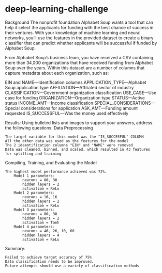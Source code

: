 # deep-learning-challenge

Background
The nonprofit foundation Alphabet Soup wants a tool that can help it select the applicants for funding with the best chance of success in their ventures. With your knowledge of machine learning and neural networks, you’ll use the features in the provided dataset to create a binary classifier that can predict whether applicants will be successful if funded by Alphabet Soup.

From Alphabet Soup’s business team, you have received a CSV containing more than 34,000 organizations that have received funding from Alphabet Soup over the years. Within this dataset are a number of columns that capture metadata about each organization, such as:

EIN and NAME—Identification columns
APPLICATION_TYPE—Alphabet Soup application type
AFFILIATION—Affiliated sector of industry
CLASSIFICATION—Government organization classification
USE_CASE—Use case for funding
ORGANIZATION—Organization type
STATUS—Active status
INCOME_AMT—Income classification
SPECIAL_CONSIDERATIONS—Special considerations for application
ASK_AMT—Funding amount requested
IS_SUCCESSFUL—Was the money used effectively

Results: Using bulleted lists and images to support your answers, address the following questions:
Data Preprocessing

    The target variable for this model was the "IS_SUCCESFUL" COLUMN
    All the other data was used as the features for the model
    The 2 ideentification columns "EIN" and "NAME" were removed
    Data was cleaned, binned, and scaled, which resulted in 43 features for splitting and training

Compiling, Training, and Evaluating the Model

    The highest model performance achieved was 72%.
        Model 1 parameters:
            neurons = 80, 30
            hidden layers = 2
            activation = ReLu
        Model 2 parameters:
            neurons = 16, 16
            hidden layers = 2
            activation = ReLu
        Model 3 parameters:
            neurons = 80, 30
            hidden layers = 2
            activation = Tanh
        Model 4 parameters:
            neurons = 46, 26, 10, 60
            hidden layers = 4
            activation = ReLu

Summary:

    Failed to achieve target accuracy of 75%
    Data classification needs to be improved. 
    Future attempts should use a variety of classification methods
